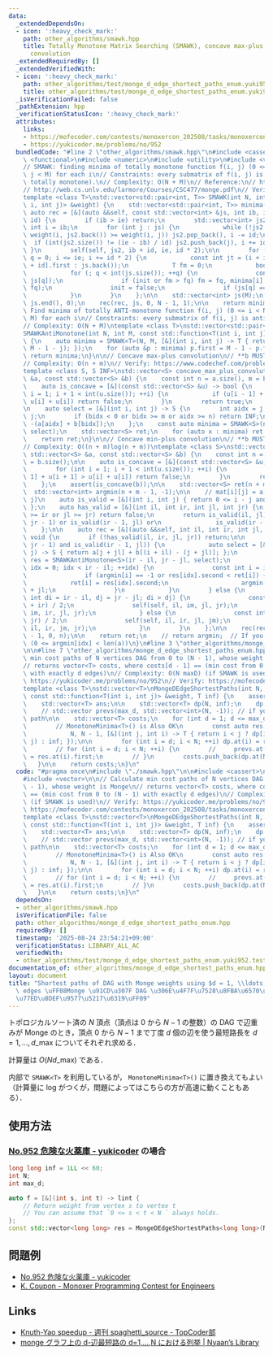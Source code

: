 ```yaml
---
data:
  _extendedDependsOn:
  - icon: ':heavy_check_mark:'
    path: other_algorithms/smawk.hpp
    title: Totally Monotone Matrix Searching (SMAWK), concave max-plus / min-plus
      convolution
  _extendedRequiredBy: []
  _extendedVerifiedWith:
  - icon: ':heavy_check_mark:'
    path: other_algorithms/test/monge_d_edge_shortest_paths_enum.yuki952.test.cpp
    title: other_algorithms/test/monge_d_edge_shortest_paths_enum.yuki952.test.cpp
  _isVerificationFailed: false
  _pathExtension: hpp
  _verificationStatusIcon: ':heavy_check_mark:'
  attributes:
    links:
    - https://mofecoder.com/contests/monoxercon_202508/tasks/monoxercon_202508_k
    - https://yukicoder.me/problems/no/952
  bundledCode: "#line 2 \"other_algorithms/smawk.hpp\"\n#include <cassert>\n#include\
    \ <functional>\n#include <numeric>\n#include <utility>\n#include <vector>\n\n\
    // SMAWK: finding minima of totally monotone function f(i, j) (0 <= i < N, 0 <=\
    \ j < M) for each i\n// Constraints: every submatrix of f(i, j) is monotone (=\
    \ totally monotone).\n// Complexity: O(N + M)\n// Reference:\n// https://topcoder-g-hatena-ne-jp.jag-icpc.org/spaghetti_source/20120923/1348327542.html\n\
    // http://web.cs.unlv.edu/larmore/Courses/CSC477/monge.pdf\n// Verify: https://codeforces.com/contest/1423/submission/98368491\n\
    template <class T>\nstd::vector<std::pair<int, T>> SMAWK(int N, int M, const std::function<T(int\
    \ i, int j)> &weight) {\n    std::vector<std::pair<int, T>> minima(N);\n\n   \
    \ auto rec = [&](auto &&self, const std::vector<int> &js, int ib, int ie, int\
    \ id) {\n        if (ib > ie) return;\n        std::vector<int> js2;\n       \
    \ int i = ib;\n        for (int j : js) {\n            while (!js2.empty() and\
    \ weight(i, js2.back()) >= weight(i, j)) js2.pop_back(), i -= id;\n          \
    \  if (int(js2.size()) != (ie - ib) / id) js2.push_back(j), i += id;\n       \
    \ }\n        self(self, js2, ib + id, ie, id * 2);\n\n        for (int i = ib,\
    \ q = 0; i <= ie; i += id * 2) {\n            const int jt = (i + id <= ie ? minima[i\
    \ + id].first : js.back());\n            T fm = 0;\n            bool init = true;\n\
    \            for (; q < int(js.size()); ++q) {\n                const T fq = weight(i,\
    \ js[q]);\n                if (init or fm > fq) fm = fq, minima[i] = std::make_pair(js[q],\
    \ fq);\n                init = false;\n                if (js[q] == jt) break;\n\
    \            }\n        }\n    };\n\n    std::vector<int> js(M);\n    std::iota(js.begin(),\
    \ js.end(), 0);\n    rec(rec, js, 0, N - 1, 1);\n\n    return minima;\n}\n\n//\
    \ Find minima of totally ANTI-monotone function f(i, j) (0 <= i < N, 0 <= j <\
    \ M) for each i\n// Constraints: every submatrix of f(i, j) is anti-monotone.\n\
    // Complexity: O(N + M)\ntemplate <class T>\nstd::vector<std::pair<int, T>>\n\
    SMAWKAntiMonotone(int N, int M, const std::function<T(int i, int j)> &weight)\
    \ {\n    auto minima = SMAWK<T>(N, M, [&](int i, int j) -> T { return weight(i,\
    \ M - 1 - j); });\n    for (auto &p : minima) p.first = M - 1 - p.first;\n   \
    \ return minima;\n}\n\n// Concave max-plus convolution\n// **b MUST BE CONCAVE**\n\
    // Complexity: O(n + m)\n// Verify: https://www.codechef.com/problems/MAXPREFFLIP\n\
    template <class S, S INF>\nstd::vector<S> concave_max_plus_convolution(const std::vector<S>\
    \ &a, const std::vector<S> &b) {\n    const int n = a.size(), m = b.size();\n\n\
    \    auto is_concave = [&](const std::vector<S> &u) -> bool {\n        for (int\
    \ i = 1; i + 1 < int(u.size()); ++i) {\n            if (u[i - 1] + u[i + 1] >\
    \ u[i] + u[i]) return false;\n        }\n        return true;\n    };\n    assert(is_concave(b));\n\
    \n    auto select = [&](int i, int j) -> S {\n        int aidx = j, bidx = i -\
    \ j;\n        if (bidx < 0 or bidx >= m or aidx >= n) return INF;\n        return\
    \ -(a[aidx] + b[bidx]);\n    };\n    const auto minima = SMAWK<S>(n + m - 1, n,\
    \ select);\n    std::vector<S> ret;\n    for (auto x : minima) ret.push_back(-x.second);\n\
    \    return ret;\n}\n\n// Concave min-plus convolution\n// **b MUST BE CONCAVE**\n\
    // Complexity: O((n + m)log(n + m))\ntemplate <class S>\nstd::vector<S> concave_min_plus_convolution(const\
    \ std::vector<S> &a, const std::vector<S> &b) {\n    const int n = a.size(), m\
    \ = b.size();\n\n    auto is_concave = [&](const std::vector<S> &u) -> bool {\n\
    \        for (int i = 1; i + 1 < int(u.size()); ++i) {\n            if (u[i -\
    \ 1] + u[i + 1] > u[i] + u[i]) return false;\n        }\n        return true;\n\
    \    };\n    assert(is_concave(b));\n\n    std::vector<S> ret(n + m - 1);\n  \
    \  std::vector<int> argmin(n + m - 1, -1);\n\n    // mat[i][j] = a[j] + b[i -\
    \ j]\n    auto is_valid = [&](int i, int j) { return 0 <= i - j and i - j < m;\
    \ };\n    auto has_valid = [&](int il, int ir, int jl, int jr) {\n        if (il\
    \ >= ir or jl >= jr) return false;\n        return is_valid(il, jl) or is_valid(il,\
    \ jr - 1) or is_valid(ir - 1, jl) or\n               is_valid(ir - 1, jr - 1);\n\
    \    };\n\n    auto rec = [&](auto &&self, int il, int ir, int jl, int jr) ->\
    \ void {\n        if (!has_valid(il, ir, jl, jr)) return;\n\n        if (is_valid(il,\
    \ jr - 1) and is_valid(ir - 1, jl)) {\n            auto select = [&](int i, int\
    \ j) -> S { return a[j + jl] + b[(i + il) - (j + jl)]; };\n            const auto\
    \ res = SMAWKAntiMonotone<S>(ir - il, jr - jl, select);\n            for (int\
    \ idx = 0; idx < ir - il; ++idx) {\n                const int i = il + idx;\n\
    \                if (argmin[i] == -1 or res[idx].second < ret[i]) {\n        \
    \            ret[i] = res[idx].second;\n                    argmin[i] = res[idx].first\
    \ + jl;\n                }\n            }\n        } else {\n            if (const\
    \ int di = ir - il, dj = jr - jl; di > dj) {\n                const int im = (il\
    \ + ir) / 2;\n                self(self, il, im, jl, jr);\n                self(self,\
    \ im, ir, jl, jr);\n            } else {\n                const int jm = (jl +\
    \ jr) / 2;\n                self(self, il, ir, jl, jm);\n                self(self,\
    \ il, ir, jm, jr);\n            }\n        }\n    };\n\n    rec(rec, 0, n + m\
    \ - 1, 0, n);\n\n    return ret;\n    // return argmin;  // If you want argmin\
    \ (0 <= argmin[idx] < len(a))\n}\n#line 3 \"other_algorithms/monge_d_edge_shortest_paths_enum.hpp\"\
    \n\n#line 7 \"other_algorithms/monge_d_edge_shortest_paths_enum.hpp\"\n\n// Calculate\
    \ min cost paths of N vertices DAG from 0 to (N - 1), whose weight is Monge\n\
    // returns vector<T> costs, where costs[d - 1] == (min cost from 0 to (N - 1)\
    \ with exactly d edges)\n// Complexity: O(N maxD) (if SMAWK is used)\n// Verify:\
    \ https://yukicoder.me/problems/no/952\n// Verify: https://mofecoder.com/contests/monoxercon_202508/tasks/monoxercon_202508_k\n\
    template <class T>\nstd::vector<T>\nMongeDEdgeShortestPaths(int N, int max_d,\
    \ const std::function<T(int i, int j)> &weight, T inf) {\n    assert(max_d < N);\n\
    \    std::vector<T> ans;\n\n    std::vector<T> dp(N, inf);\n    dp.at(0) = 0;\n\
    \    // std::vector prevs(max_d, std::vector<int>(N, -1)); // if you need to retrieve\
    \ path\n\n    std::vector<T> costs;\n    for (int d = 1; d <= max_d; ++d) {\n\
    \        // MonotoneMinima<T>() is Also OK\n        const auto res = SMAWK<T>(\n\
    \            N, N - 1, [&](int j, int i) -> T { return i < j ? dp[i] + weight(i,\
    \ j) : inf; });\n\n        for (int i = d; i < N; ++i) dp.at(i) = res.at(i).second;\n\
    \        // for (int i = d; i < N; ++i) {\n        //     prevs.at(d - 1).at(i)\
    \ = res.at(i).first;\n        // }\n        costs.push_back(dp.at(N - 1));\n \
    \   }\n\n    return costs;\n}\n"
  code: "#pragma once\n#include \"./smawk.hpp\"\n\n#include <cassert>\n#include <functional>\n\
    #include <vector>\n\n// Calculate min cost paths of N vertices DAG from 0 to (N\
    \ - 1), whose weight is Monge\n// returns vector<T> costs, where costs[d - 1]\
    \ == (min cost from 0 to (N - 1) with exactly d edges)\n// Complexity: O(N maxD)\
    \ (if SMAWK is used)\n// Verify: https://yukicoder.me/problems/no/952\n// Verify:\
    \ https://mofecoder.com/contests/monoxercon_202508/tasks/monoxercon_202508_k\n\
    template <class T>\nstd::vector<T>\nMongeDEdgeShortestPaths(int N, int max_d,\
    \ const std::function<T(int i, int j)> &weight, T inf) {\n    assert(max_d < N);\n\
    \    std::vector<T> ans;\n\n    std::vector<T> dp(N, inf);\n    dp.at(0) = 0;\n\
    \    // std::vector prevs(max_d, std::vector<int>(N, -1)); // if you need to retrieve\
    \ path\n\n    std::vector<T> costs;\n    for (int d = 1; d <= max_d; ++d) {\n\
    \        // MonotoneMinima<T>() is Also OK\n        const auto res = SMAWK<T>(\n\
    \            N, N - 1, [&](int j, int i) -> T { return i < j ? dp[i] + weight(i,\
    \ j) : inf; });\n\n        for (int i = d; i < N; ++i) dp.at(i) = res.at(i).second;\n\
    \        // for (int i = d; i < N; ++i) {\n        //     prevs.at(d - 1).at(i)\
    \ = res.at(i).first;\n        // }\n        costs.push_back(dp.at(N - 1));\n \
    \   }\n\n    return costs;\n}\n"
  dependsOn:
  - other_algorithms/smawk.hpp
  isVerificationFile: false
  path: other_algorithms/monge_d_edge_shortest_paths_enum.hpp
  requiredBy: []
  timestamp: '2025-08-24 23:54:21+09:00'
  verificationStatus: LIBRARY_ALL_AC
  verifiedWith:
  - other_algorithms/test/monge_d_edge_shortest_paths_enum.yuki952.test.cpp
documentation_of: other_algorithms/monge_d_edge_shortest_paths_enum.hpp
layout: document
title: "Shortest paths of DAG with Monge weights using $d = 1, \\ldots, d_{\\mathrm{max}}$\
  \ edges \uFF08Monge \u91CD\u307F DAG \u306E\u4F7F\u7528\u8FBA\u6570\u6BCE\u306E\u6700\
  \u77ED\u8DEF\u9577\u5217\u6319\uFF09"
---
```


トポロジカルソート済の $N$ 頂点（頂点は $0$ から $N - 1$ の整数）の DAG で辺重みが Monge のとき，頂点 $0$ から $N - 1$ まで丁度 $d$ 個の辺を使う最短路長を $d = 1, \ldots, d\_{\mathrm{max}}$ についてそれぞれ求める．

計算量は $O(N d\_{\mathrm{max}})$ である．

内部で `SMAWK<T>` を利用しているが， `MonotoneMinima<T>()` に置き換えてもよい（計算量に log がつくが，問題によってはこちらの方が高速に動くこともある）．

## 使用方法

### [No.952 危険な火薬庫 - yukicoder](https://yukicoder.me/problems/no/952) の場合

```cpp
long long inf = 1LL << 60;
int N;
int max_d;

auto f = [&](int s, int t) -> lint {
    // Return weight from vertex s to vertex t
    // You can assume that `0 <= s < t < N ` always holds.
};
const std::vector<long long> res = MongeDEdgeShortestPaths<long long>(N, max_d, f, inf);
```

## 問題例

- [No.952 危険な火薬庫 - yukicoder](https://yukicoder.me/problems/no/952)
- [K. Coupon - Monoxer Programming Contest for Engineers](https://mofecoder.com/contests/monoxercon_202508/tasks/monoxercon_202508_k)

## Links

- [Knuth-Yao speedup - 週刊 spaghetti_source - TopCoder部](https://topcoder-g-hatena-ne-jp.jag-icpc.org/spaghetti_source/20120915/1347668163.html)
- [monge グラフ上の d-辺最短路の d=1,…,N における列挙 \| Nyaan’s Library](https://nyaannyaan.github.io/library/dp/monge-d-edge-shortest-path-enumerate.hpp.html)
